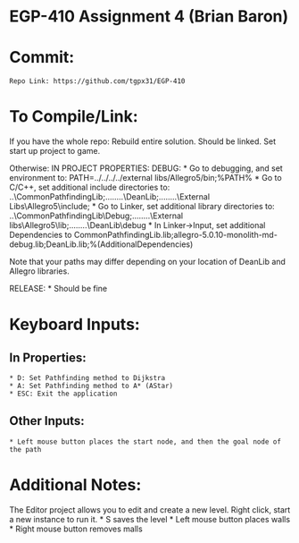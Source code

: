 # EGP-410 Assignment 4 (Brian Baron)

# Commit:
	
	Repo Link: https://github.com/tgpx31/EGP-410

# To Compile/Link:
If you have the whole repo:
Rebuild entire solution. Should be linked. Set start up project to game.
  
Otherwise:
IN PROJECT PROPERTIES:
DEBUG:
	* Go to debugging, and set environment to: PATH=../../../../external libs/Allegro5/bin;%PATH%
	* Go to C/C++, set additional include directories to: ..\CommonPathfindingLib;..\..\..\..\DeanLib;..\..\..\..\External Libs\Allegro5\include;
	* Go to Linker, set additional library directories to: ..\CommonPathfindingLib\Debug;..\..\..\..\External libs\Allegro5\lib;..\..\..\..\DeanLib\debug
	* In Linker->Input, set additional Dependencies to CommonPathfindingLib.lib;allegro-5.0.10-monolith-md-debug.lib;DeanLib.lib;%(AdditionalDependencies)

Note that your paths may differ depending on your location of DeanLib and Allegro libraries.

RELEASE:
	* Should be fine

# Keyboard Inputs:
## In Properties:
	* D: Set Pathfinding method to Dijkstra
	* A: Set Pathfinding method to A* (AStar)
	* ESC: Exit the application

## Other Inputs:
	* Left mouse button places the start node, and then the goal node of the path

# Additional Notes:
The Editor project allows you to edit and create a new level. Right click, start a new instance to run it.
	* S saves the level
	* Left mouse button places walls
	* Right mouse button removes malls